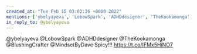 ```yaml
---
created_at: "Tue Feb 15 03:02:26 +0000 2022"
mentions: ['ybelyayeva', 'LobowSpark', 'ADHDdesigner', 'TheKookamonga', 'BlushingCrafter', 'MindsetByDave']
in_reply_to: @ybelyayeva
---
```


@ybelyayeva @LobowSpark @ADHDdesigner @TheKookamonga @BlushingCrafter @MindsetByDave Spicy!!! https://t.co/IFMx5HiNO7